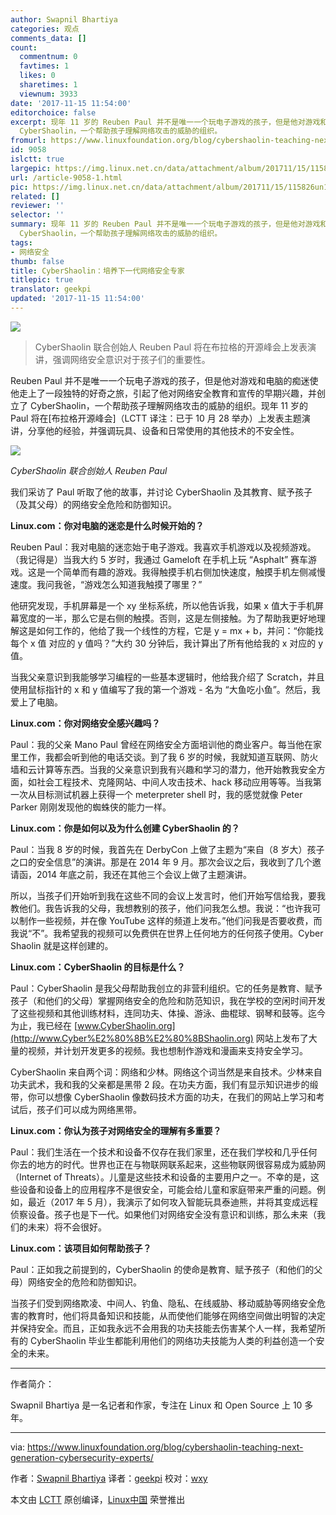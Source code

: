 ```yaml
---
author: Swapnil Bhartiya
categories: 观点
comments_data: []
count:
  commentnum: 0
  favtimes: 1
  likes: 0
  sharetimes: 1
  viewnum: 3933
date: '2017-11-15 11:54:00'
editorchoice: false
excerpt: 现年 11 岁的 Reuben Paul 并不是唯一一个玩电子游戏的孩子，但是他对游戏和电脑的痴迷使他走上了一段独特的好奇之旅，引起了他对网络安全教育和宣传的早期兴趣，并创立了
  Cyber​​Shaolin，一个帮助孩子理解网络攻击的威胁的组织。
fromurl: https://www.linuxfoundation.org/blog/cybershaolin-teaching-next-generation-cybersecurity-experts/
id: 9058
islctt: true
largepic: https://img.linux.net.cn/data/attachment/album/201711/15/115826un1nfz7720rw1y7w.jpg
url: /article-9058-1.html
pic: https://img.linux.net.cn/data/attachment/album/201711/15/115826un1nfz7720rw1y7w.jpg.thumb.jpg
related: []
reviewer: ''
selector: ''
summary: 现年 11 岁的 Reuben Paul 并不是唯一一个玩电子游戏的孩子，但是他对游戏和电脑的痴迷使他走上了一段独特的好奇之旅，引起了他对网络安全教育和宣传的早期兴趣，并创立了
  Cyber​​Shaolin，一个帮助孩子理解网络攻击的威胁的组织。
tags:
- 网络安全
thumb: false
title: Cyber​​Shaolin：培养下一代网络安全专家
titlepic: true
translator: geekpi
updated: '2017-11-15 11:54:00'
---
```


![](https://img.linux.net.cn/data/attachment/album/201711/15/115826un1nfz7720rw1y7w.jpg)



> 
> Cyber​​Shaolin 联合创始人 Reuben Paul 将在布拉格的开源峰会上发表演讲，强调网络安全意识对于孩子们的重要性。
> 
> 
> 


Reuben Paul 并不是唯一一个玩电子游戏的孩子，但是他对游戏和电脑的痴迷使他走上了一段独特的好奇之旅，引起了他对网络安全教育和宣传的早期兴趣，并创立了 Cyber​​Shaolin，一个帮助孩子理解网络攻击的威胁的组织。现年 11 岁的 Paul 将在[布拉格开源峰会]（LCTT 译注：已于 10 月 28 举办）上发表主题演讲，分享他的经验，并强调玩具、设备和日常使用的其他技术的不安全性。


![](https://img.linux.net.cn/data/attachment/album/201711/15/115836x1ankimctte2n9ez.jpg)


*Cyber​​Shaolin 联合创始人 Reuben Paul*


我们采访了 Paul 听取了他的故事，并讨论 Cyber​​Shaolin 及其教育、赋予孩子（及其父母）的网络安全危险和防御知识。


**Linux.com：你对电脑的迷恋是什么时候开始的？**


Reuben Paul：我对电脑的迷恋始于电子游戏。我喜欢手机游戏以及视频游戏。（我记得是）当我大约 5 岁时，我通过 Gameloft 在手机上玩 “Asphalt” 赛车游戏。这是一个简单而有趣的游戏。我得触摸手机右侧加快速度，触摸手机左侧减慢速度。我问我爸，“游戏怎么知道我触摸了哪里？”


他研究发现，手机屏幕是一个 xy 坐标系统，所以他告诉我，如果 x 值大于手机屏幕宽度的一半，那么它是右侧的触摸。否则，这是左侧接触。为了帮助我更好地理解这是如何工作的，他给了我一个线性的方程，它是 y = mx + b，并问：“你能找每个 x 值 对应的 y 值吗？”大约 30 分钟后，我计算出了所有他给我的 x 对应的 y 值。


当我父亲意识到我能够学习编程的一些基本逻辑时，他给我介绍了 Scratch，并且使用鼠标指针的 x 和 y 值编写了我的第一个游戏 - 名为 “大鱼吃小鱼”。然后，我爱上了电脑。


**Linux.com：你对网络安全感兴趣吗？**


Paul：我的父亲 Mano Paul 曾经在网络安全方面培训他的商业客户。每当他在家里工作，我都会听到他的电话交谈。到了我 6 岁的时候，我就知道互联网、防火墙和云计算等东西。当我的父亲意识到我有兴趣和学习的潜力，他开始教我安全方面，如社会工程技术、克隆网站、中间人攻击技术、hack 移动应用等等。当我第一次从目标测试机器上获得一个 meterpreter shell 时，我的感觉就像 Peter Parker 刚刚发现他的蜘蛛侠的能力一样。


**Linux.com：你是如何以及为什么创建 Cyber​​Shaolin 的？**


Paul：当我 8 岁的时候，我首先在 DerbyCon 上做了主题为“来自（8 岁大）孩子之口的安全信息”的演讲。那是在 2014 年 9 月。那次会议之后，我收到了几个邀请函，2014 年底之前，我还在其他三个会议上做了主题演讲。


所以，当孩子们开始听到我在这些不同的会议上发言时，他们开始写信给我，要我教他们。我告诉我的父母，我想教别的孩子，他们问我怎么想。我说：“也许我可以制作一些视频，并在像 YouTube 这样的频道上发布。”他们问我是否要收费，而我说“不”。我希望我的视频可以免费供在世界上任何地方的任何孩子使用。Cyber​​Shaolin 就是这样创建的。


**Linux.com：Cyber​​Shaolin 的目标是什么？**


Paul：Cyber​​Shaolin 是我父母帮助我创立的非营利组织。它的任务是教育、赋予孩子（和他们的父母）掌握网络安全的危险和防范知识，我在学校的空闲时间开发了这些视频和其他训练材料，连同功夫、体操、游泳、曲棍球、钢琴和鼓等。迄今为止，我已经在 [www.Cyber​​Shaolin.org](http://www.Cyber%E2%80%8B%E2%80%8BShaolin.org) 网站上发布了大量的视频，并计划开发更多的视频。我也想制作游戏和漫画来支持安全学习。


Cyber​​Shaolin 来自两个词：网络和少林。网络这个词当然是来自技术。少林来自功夫武术，我和我的父亲都是黑带 2 段。在功夫方面，我们有显示知识进步的缎带，你可以想像 Cyber​​Shaolin 像数码技术方面的功夫，在我们的网站上学习和考试后，孩子们可以成为网络黑带。


**Linux.com：你认为孩子对网络安全的理解有多重要？**


Paul：我们生活在一个技术和设备不仅存在我们家里，还在我们学校和几乎任何你去的地方的时代。世界也正在与物联网联系起来，这些物联网很容易成为威胁网（Internet of Threats）。儿童是这些技术和设备的主要用户之一。不幸的是，这些设备和设备上的应用程序不是很安全，可能会给儿童和家庭带来严重的问题。例如，最近（2017 年 5 月），我演示了如何攻入智能玩具泰迪熊，并将其变成远程侦察设备。孩子也是下一代。如果他们对网络安全没有意识和训练，那么未来（我们的未来）将不会很好。


**Linux.com：该项目如何帮助孩子？**


Paul：正如我之前提到的，Cyber​​Shaolin 的使命是教育、赋予孩子（和他们的父母）网络安全的危险和防御知识。


当孩子们受到网络欺凌、中间人、钓鱼、隐私、在线威胁、移动威胁等网络安全危害的教育时，他们将具备知识和技能，从而使他们能够在网络空间做出明智的决定并保持安全。而且，正如我永远不会用我的功夫技能去伤害某个人一样，我希望所有的 Cyber​​Shaolin 毕业生都能利用他们的网络功夫技能为人类的利益创造一个安全的未来。




---


作者简介：


Swapnil Bhartiya 是一名记者和作家，专注在 Linux 和 Open Source 上 10 多年。




---


via: <https://www.linuxfoundation.org/blog/cybershaolin-teaching-next-generation-cybersecurity-experts/>


作者：[Swapnil Bhartiya](https://www.linuxfoundation.org/author/sbhartiya/) 译者：[geekpi](https://github.com/geekpi) 校对：[wxy](https://github.com/wxy)


本文由 [LCTT](https://github.com/LCTT/TranslateProject) 原创编译，[Linux中国](https://linux.cn/) 荣誉推出